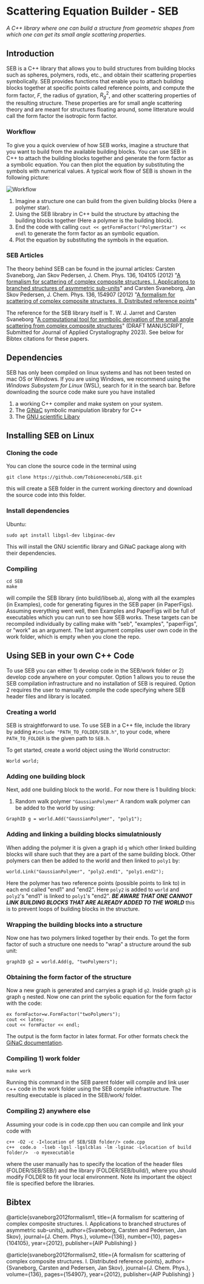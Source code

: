 # Scattering Equation Builder - SEB
*A C++ library where one can build a structure from geometric shapes from which one can get its small angle scattering properties*.

## Introduction
SEB is a C++ library that allows you to build structures from building blocks such as spheres, polymers, rods, etc., and obtain their scattering properties symbolically. SEB provides functions that enable you to attach building blocks together at specific points called reference points, and compute the form factor, $F$, the radius of gyration, $R^2_g$, and other scattering properties of the resulting structure. These properties are for small angle scattering theory and are meant for structures floating around, some litterature would call the form factor the isotropic form factor.

### Workflow
To give you a quick overview of how SEB works, imagine a structure that you want to build from the available building blocks. You can use SEB in C++ to attach the building blocks together and generate the form factor as a symbolic equation. You can then plot the equation by substituting the symbols with numerical values. A typical work flow of SEB is shown in the following picture:

![Workflow](https://github.com/Tobionecenobi/SEB/assets/45657039/59a2129c-ce13-4534-8aef-69e5b7e02600)
1. Imagine a structure one can build from the given building blocks (Here a polymer star).
2. Using the SEB librabry in C++ build the structure by attaching the building blocks together (Here a polymer is the building block).
3. End the code with calling ```cout << getFormFactor("PolymerStar") << endl``` to generate the form factor as an symbolic equation.
4. Plot the equation by substituting the symbols in the equation. 

### SEB Articles
The theory behind SEB can be found in the journal articles: Carsten Svaneborg, Jan Skov Pedersen, J. Chem. Phys. 136, 104105 (2012) "[A formalism for scattering of complex composite structures. I. Applications to branched structures of asymmetric sub-units](https://doi.org/10.1063/1.3682778)" and Carsten Svaneborg, Jan Skov Pedersen, J. Chem. Phys. 136, 154907 (2012) "[A formalism for scattering of complex composite structures. II. Distributed reference points](https://doi.org/10.1063/1.3701737)"

The reference for the SEB library itself is T. W. J. Jarret and Carsten Svaneborg "[A computational tool for symbolic derivation of the small angle scattering from complex composite structures](https://arxiv.org/abs/2311.17585)"  (DRAFT MANUSCRIPT, Submitted for Journal of Applied Crystallography 2023). See below for Bibtex citations for these papers.


## Dependencies

SEB has only been compiled on linux systems and has not been tested on mac OS or Windows.  If you are using Windows, we recommend using the *Windows Subsystem for Linux* (WSL), search for it in the search bar. Before downloading the source code make sure you have installed
1. a working C++ compiler and make system on your system. 
2. The [GiNaC](https://www.ginac.de/Download.html) symbolic manipulation librabry for C++
3. The [GNU scientific Libary](https://www.gnu.org/software/gsl/) 


## Installing SEB on Linux

### Cloning the code

You can clone the source code in the terminal using
```
git clone https://github.com/Tobionecenobi/SEB.git
```
this will create a SEB folder in the current working directory and download the source code into this folder.

### Install dependencies

Ubuntu:
```
sudo apt install libgsl-dev libginac-dev
```

This will install the GNU scientific library and GiNaC package along with their dependencies.

### Compiling

```
cd SEB
make
```

will compile the SEB library (into build/libseb.a), along with all the examples (in Examples), code for generating figures in the SEB paper (in PaperFigs). Assuming everything went well, then Examples and PaperFigs will be full of executables which you can run to see how SEB works. These targets can be recompiled individually by calling make with "seb", "examples", "paperFigs", or "work" as an argument. The last argument compiles user own code in the work folder, which is empty when you clone the repo.


## Using SEB in your own C++ Code

To use SEB you can either 1) develop code in the SEB/work folder  or 2) develop code anywhere on your computer. Option 1 allows you to reuse the SEB compilation infrastructure and no installation of SEB is required. Option 2 requires the user to manually compile the code specifying where SEB header files and library is located.

### Creating a world

SEB is straightforward to use. To use SEB in a C++ file, include the library by adding ```#include "PATH_TO_FOLDER/SEB.h"```, to your code, where `PATH_TO_FOLDER` is the given path to `SEB.h`. 

To get started, create a world object using the World constructor:
```
World world;
```
### Adding one building block
Next, add one building block to the world.. For now there is 1 building block:
1. Random walk polymer `"GaussianPolymer"`
A random walk polymer can be added to the world by using:
```
GraphID g = world.Add("GaussianPolymer", "poly1");
```
### Adding and linking a building blocks simulatniously
When adding the polymer it is given a graph id `g` which other linked building blocks will share such that they are a part of the same building block. Other polymers can then be added to the world and then linked to `poly1` by:
```
world.Link("GaussianPolymer", "poly2.end1", "poly1.end2");
```
Here the polymer has two reference points (possible points to link to) in each end called "end1" and "end2". Here `poly2` is added to `world` and `poly2`'s "end1" is linked to `poly1`'s "end2". ***BE AWARE THAT ONE CANNOT LINK BUILDING BLOCKS THAT ARE ALREADY ADDED TO THE WORLD*** this is to prevent loops of building blocks in the structure. 

### Wrapping the building blocks into a structure
Now one has two polymers linked together by their ends. To get the form factor of such a structure one needs to "wrap" a structure around the sub unit:
```
graphID g2 = world.Add(g, "twoPolymers");
```

### Obtaining the form factor of the structure
Now a new graph is generated and carryies a graph id `g2`. Inside graph `g2` is graph `g` nested.
Now one can print the sybolic equation for the form factor with the code:
```
ex formFactor=w.FormFactor("twoPolymers");
cout << latex;
cout << formFactor << endl;
```
The output is the form factor in latex format. For other formats check the [GiNaC documentation](https://www.ginac.de/tutorial/#Expression-output).

<!-- Comment is starting that cannot be viewed in the markdown file
Now g2 -> g1 == two linked polymers.

After doing the stuff in the installation session start the code by including `SEB.h`
```#include "PATH_TO_FOLDER/SEB.h"```, where `PATH_TO_FOLDER` is the given path to `SEB.h`. 
Then in the main function start by creating a world and give the world a name:
-->

### Compiling 1) work folder

```
make work
```
Running this command in the SEB parent folder will compile and link user c++ code in the work folder using the SEB compile infrastructure. The resulting executable is placed in the SEB/work/ folder.

### Compiling 2) anywhere else

Assuming your code is in code.cpp then uou can compile and link your code with
```
c++ -O2 -c -I<location of SEB/SEB folder/> code.cpp
c++  code.o  -lseb -lgsl -lgslcblas -lm -lginac -L<location of build folder/>  -o myexecutable
```
where the user manually has to specify the location of the header files (FOLDER/SEB/SEB/) and the library (FOLDER/SEB/build/), where you should modify FOLDER to fit your local environment. Note its important the object file is specified before the libraries.

## Bibtex


@article{svaneborg2012formalism1,
  title={A formalism for scattering of complex composite structures. I. Applications to branched structures of asymmetric sub-units},
  author={Svaneborg, Carsten and Pedersen, Jan Skov},
  journal={J. Chem. Phys.},
  volume={136},
  number={10},
  pages={104105},
  year={2012},
  publisher={AIP Publishing}
}


@article{svaneborg2012formalism2,
  title={A formalism for scattering of complex composite structures. I. Distributed reference points},
  author={Svaneborg, Carsten and Pedersen, Jan Skov},
  journal={J. Chem. Phys.},
  volume={136},
  pages={154907},
  year={2012},
  publisher={AIP Publishing}
}
